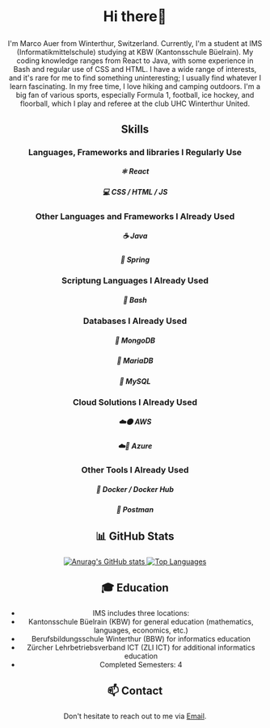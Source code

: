 # <p align="center">Hi there👋</p>

<p align="center">I'm Marco Auer from Winterthur, Switzerland. Currently, I'm a student at IMS (Informatikmittelschule) studying at KBW (Kantonsschule Büelrain). My coding knowledge ranges from React to Java, with some experience in Bash and regular use of CSS and HTML. I have a wide range of interests, and it's rare for me to find something uninteresting; I usually find whatever I learn fascinating. In my free time, I love hiking and camping outdoors. I'm a big fan of various sports, especially Formula 1, football, ice hockey, and floorball, which I play and referee at the club UHC Winterthur United.</p>

## <p align="center">Skills</p>

### <p align="center">Languages, Frameworks and libraries I Regularly Use</p>
##### <p align="center">⚛️ React</p>
##### <p align="center">💻 CSS / HTML / JS</p>

### <p align="center">Other Languages and Frameworks I Already Used</p>
##### <p align="center">☕ Java</p>
##### <p align="center">🌿 Spring</p>

### <p align="center">Scriptung Languages I Already Used</p>
##### <p align="center">🐧 Bash</p>

### <p align="center">Databases I Already Used</p>
##### <p align="center">🍃 MongoDB</p>
##### <p align="center">🦭 MariaDB</p>
##### <p align="center">🐬 MySQL</p>

### <p align="center">Cloud Solutions I Already Used</p>
##### <p align="center">☁️🟠 AWS</p>
##### <p align="center">☁️🔷 Azure</p>

### <p align="center">Other Tools I Already Used</p>
##### <p align="center">🐳 Docker / Docker Hub</p>
##### <p align="center">📮 Postman</p>

## <p align="center">📊 GitHub Stats</p>
<p align="center">
    <a href="https://github.com/anuraghazra/github-readme-stats">
        <img src="https://github-readme-stats.vercel.app/api?username=Stromschlag6&show_icons=true&theme=tokyonight" alt="Anurag's GitHub stats" />
    </a>
    <a href="https://github.com/anuraghazra/github-readme-stats">
        <img src="https://github-readme-stats.vercel.app/api/top-langs/?username=Stromschlag6&layout=donut&show_icons=true&theme=tokyonight" alt="Top Languages" />
    </a>
</p>

## <p align="center">🎓 Education</p>
<ul align="center">
    <li>IMS includes three locations:</li>
    <li>Kantonsschule Büelrain (KBW) for general education (mathematics, languages, economics, etc.)</li>
    <li>Berufsbildungsschule Winterthur (BBW) for informatics education</li>
    <li>Zürcher Lehrbetriebsverband ICT (ZLI ICT) for additional informatics education</li>
    <li>Completed Semesters: 4</li>
</ul>

## <p align="center">📫 Contact</p>
<div align="center">
    Don't hesitate to reach out to me via <a href="mailto:auer.marcob@gmail.com">Email</a>.
</div>
<!---
- 👀 I’m interested in ...
- 🌱 I’m currently learning ...
- 💞️ I’m looking to collaborate on ...
- 📫 How to reach me ...
- 😄 Pronouns: ...
- ⚡ Fun fact: ...
--->

